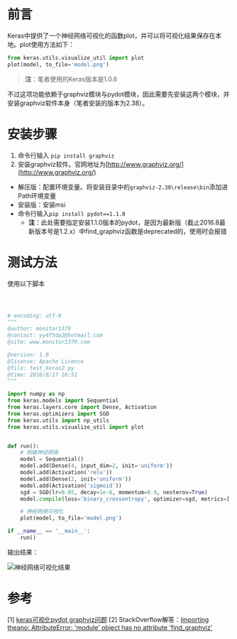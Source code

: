 # 前言
Keras中提供了一个神经网络可视化的函数plot，并可以将可视化结果保存在本地。plot使用方法如下：

```python
from keras.utils.visualize_util import plot
plot(model, to_file='model.png')
```
> **注**：笔者使用的Keras版本是1.0.6

不过这项功能依赖于graphviz模块与pydot模块，因此需要先安装这两个模块，并安装graphviz软件本身（笔者安装的版本为2.38）。

# 安装步骤

1. 命令行输入 `pip install graphviz`
2. 安装graphviz软件。官网地址为[http://www.graphviz.org/](http://www.graphviz.org/)
  - 解压版：配置环境变量。将安装目录中的`graphviz-2.38\release\bin`添加进Path环境变量
  - 安装版：安装msi
- 命令行输入`pip install pydot==1.1.0`
  - **注**：此处需要指定安装1.1.0版本的pydot，是因为最新版（截止2016.8最新版本号是1.2.x）中find_graphviz函数是deprecated的，使用时会报错

# 测试方法

使用以下脚本

```python



# encoding: utf-8
"""
@author: monitor1379 
@contact: yy4f5da2@hotmail.com
@site: www.monitor1379.com

@version: 1.0
@license: Apache Licence
@file: test_keras2.py
@time: 2016/8/17 16:51
"""

import numpy as np
from keras.models import Sequential
from keras.layers.core import Dense, Activation
from keras.optimizers import SGD
from keras.utils import np_utils    
from keras.utils.visualize_util import plot


def run():
    # 构建神经网络
    model = Sequential()
    model.add(Dense(4, input_dim=2, init='uniform'))
    model.add(Activation('relu'))
    model.add(Dense(2, init='uniform'))
    model.add(Activation('sigmoid'))
    sgd = SGD(lr=0.05, decay=1e-6, momentum=0.9, nesterov=True)
    model.compile(loss='binary_crossentropy', optimizer=sgd, metrics=['accuracy'])

    # 神经网络可视化
    plot(model, to_file='model.png')

if __name__ == '__main__':
    run()

```


输出结果：

![神经网络可视化结果](http://upload-images.jianshu.io/upload_images/1624726-dcbd8bb60454a938.png?imageMogr2/auto-orient/strip%7CimageView2/2/w/1240)


# 参考
[1] [keras可视化pydot graphviz问题](http://www.jianshu.com/p/f3a0b2ca0ca8)
[2] StackOverflow解答：[Importing theano: AttributeError: 'module' object has no attribute 'find_graphviz'](http://stackoverflow.com/questions/38446771/importing-theano-attributeerror-module-object-has-no-attribute-find-graphvi)
